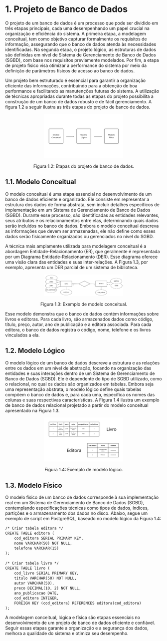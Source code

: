 # 1. Projeto de Banco de Dados

O projeto de um banco de dados é um processo que pode ser dividido em três etapas principais, cada uma desempenhando um papel crucial na organização e eficiência do sistema. A primeira etapa, a modelagem conceitual, tem como objetivo capturar formalmente os requisitos de informação, assegurando que o banco de dados atenda às necessidades identificadas. Na segunda etapa, o projeto lógico, as estruturas de dados são definidas em nível de Sistema de Gerenciamento de Banco de Dados (SGBD), com base nos requisitos previamente modelados. Por fim, a etapa de projeto físico visa otimizar a performance do sistema por meio da definição de parâmetros físicos de acesso ao banco de dados.

Um projeto bem estruturado é essencial para garantir a organização eficiente das informações, contribuindo para a obtenção de boa performance e facilitando as manutenções futuras do sistema. A utilização de técnicas apropriadas durante todas as etapas do projeto possibilita a construção de um banco de dados robusto e de fácil gerenciamento. A figura 1.2 a seguir ilustra as três etapas do projeto de banco de dados.

<div align="center">
    <img src="../imgs/projeto_bd.png" width="50%"/>
    <p>Figura 1.2: Etapas do projeto de banco de dados.</p>
</div>

## 1.1. Modelo Conceitual

O modelo conceitual é uma etapa essencial no desenvolvimento de um banco de dados eficiente e organizado. Ele consiste em representar a estrutura dos dados de forma abstrata, sem incluir detalhes específicos de implementação em um Sistema de Gerenciamento de Banco de Dados (SGBD). Durante esse processo, são identificadas as entidades relevantes, seus atributos e os relacionamentos entre elas, determinando quais dados serão incluídos no banco de dados. Embora o modelo conceitual descreva as informações que devem ser armazenadas, ele não define como esses dados serão fisicamente organizados ou gerenciados no nível do SGBD.

A técnica mais amplamente utilizada para modelagem conceitual é a abordagem Entidade-Relacionamento (ER), que geralmente é representada por um Diagrama Entidade-Relacionamento (DER). Esse diagrama oferece uma visão clara das entidades e suas inter-relações. A Figura 1.3, por exemplo, apresenta um DER parcial de um sistema de biblioteca.

<div align="center">
    <img src="../imgs/ex_modelo_conceitual.png" width="50%"/>
    <p>Figura 1.3: Exemplo de modelo conceitual.</p>
</div>

Esse modelo demonstra que o banco de dados contém informações sobre livros e editoras. Para cada livro, são armazenados dados como código, título, preço, autor, ano de publicação e a editora associada. Para cada editora, o banco de dados registra o código, nome, telefone e os livros vinculados a ela.

## 1.2. Modelo Lógico

O modelo lógico de um banco de dados descreve a estrutura e as relações entre os dados em um nível de abstração, focando na organização das entidades e suas interações dentro de um Sistema de Gerenciamento de Banco de Dados (SGBD). Ele é dependente do tipo de SGBD utilizado, como o relacional, no qual os dados são organizados em tabelas. Embora seja uma representação abstrata, o modelo lógico define quais tabelas compõem o banco de dados e, para cada uma, especifica os nomes das colunas e suas respectivas características. A Figura 1.4 ilustra um exemplo de banco de dados relacional projetado a partir do modelo conceitual apresentado na Figura 1.3.

<div align="center">
    <img src="../imgs/ex_modelo_logico.png" width="50%"/>
    <p>Figura 1.4: Exemplo de modelo lógico.</p>
</div>

## 1.3. Modelo Físico

O modelo físico de um banco de dados corresponde à sua implementação real em um Sistema de Gerenciamento de Banco de Dados (SGBD), contemplando especificações técnicas como tipos de dados, índices, partições e o armazenamento dos dados no disco. Abaixo, segue um exemplo de script em PostgreSQL, baseado no modelo lógico da Figura 1.4:

```
/* Criar tabela editora */
CREATE TABLE editora (
    cod_editora SERIAL PRIMARY KEY,
    nome VARCHAR(50) NOT NULL,
    telefone VARCHAR(15)
);

/* Criar tabela livro */
CREATE TABLE livro (
    cod_livro SERIAL PRIMARY KEY,
    titulo VARCHAR(50) NOT NULL,
    autor VARCHAR(50),
    preco DECIMAL(10, 2) NOT NULL,
    ano_publicacao DATE,
    cod_editora INTEGER,
    FOREIGN KEY (cod_editora) REFERENCES editora(cod_editora)
);
```

A modelagem conceitual, lógica e física são etapas essenciais no desenvolvimento de um projeto de banco de dados eficiente e confiável. Seguir essas etapas garante a organização e a segurança dos dados, melhora a qualidade do sistema e otimiza seu desempenho.